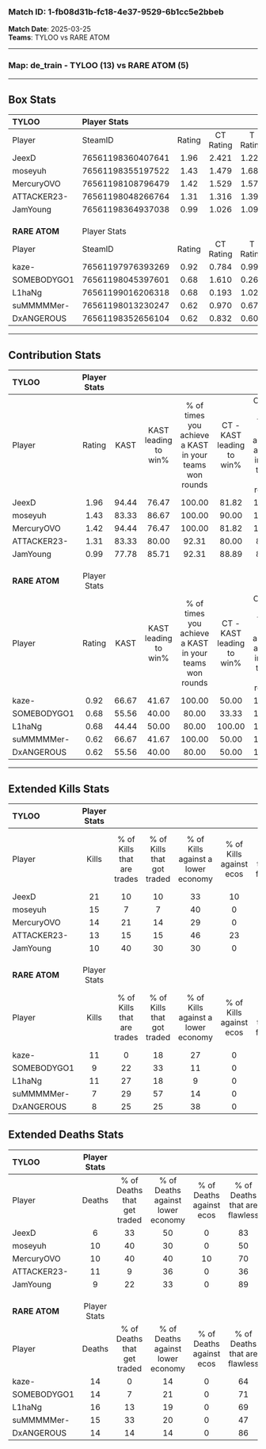 ### Match ID: 1-fb08d31b-fc18-4e37-9529-6b1cc5e2bbeb  
**Match Date**: 2025-03-25  
**Teams**: TYLOO vs RARE ATOM  

---  

### **Map**: de_train - TYLOO (13) vs RARE ATOM (5)  
---  

## Box Stats  

| **TYLOO**     | Player Stats      |        |           |          |       |       |       |         |        |      |     |
| :- | :- | :-: | :-: | :-: | :-: | :-: | :-: | :-: | :-: | :-: | :-: |
| Player        | SteamID           | Rating | CT Rating | T Rating | KAST  |  ADR  | Kills | Assists | Deaths | K/D  | HS% |
| JeexD         | 76561198360407641 |  1.96  |   2.421   |  1.226   | 94.44 | 108.5 |  21   |    6    |   6    | 3.50 | 28  |
| moseyuh       | 76561198355197522 |  1.43  |   1.479   |  1.685   | 83.33 | 95.4  |  15   |    5    |   10   | 1.50 | 46  |
| MercuryOVO    | 76561198108796479 |  1.42  |   1.529   |  1.571   | 94.44 | 80.8  |  14   |    7    |   10   | 1.40 | 35  |
| ATTACKER23-   | 76561198048266764 |  1.31  |   1.316   |  1.397   | 83.33 | 92.2  |  13   |    9    |   11   | 1.18 | 46  |
| JamYoung      | 76561198364937038 |  0.99  |   1.026   |  1.094   | 77.78 | 42.3  |  10   |    2    |   9    | 1.11 | 70  |
|               |                   |        |           |          |       |       |       |         |        |      |     |
|               |                   |        |           |          |       |       |       |         |        |      |     |
|               |                   |        |           |          |       |       |       |         |        |      |     |
| **RARE ATOM** | Player Stats      |        |           |          |       |       |       |         |        |      |     |
| Player        | SteamID           | Rating | CT Rating | T Rating | KAST  |  ADR  | Kills | Assists | Deaths | K/D  | HS% |
| kaze-         | 76561197976393269 |  0.92  |   0.784   |  0.993   | 66.67 | 80.1  |  11   |    1    |   14   | 0.79 | 45  |
| SOMEBODYGO1   | 76561198045397601 |  0.68  |   1.610   |  0.264   | 55.56 | 58.2  |   9   |    2    |   14   | 0.64 | 66  |
| L1haNg        | 76561199016206318 |  0.68  |   0.193   |  1.029   | 44.44 | 71.0  |  11   |    3    |   16   | 0.69 | 81  |
| suMMMMMer-    | 76561198013230247 |  0.62  |   0.970   |  0.673   | 66.67 | 50.0  |   7   |    4    |   15   | 0.47 | 28  |
| DxANGEROUS    | 76561198352656104 |  0.62  |   0.832   |  0.603   | 55.56 | 53.8  |   8   |    2    |   14   | 0.57 | 50  |
---  

## Contribution Stats  

| **TYLOO**     | Player Stats |       |                      |                                                        |                           |                                                             |                          |                                                            |
| :- | :-: | :-: | :-: | :-: | :-: | :-: | :-: | :-: |
| Player        |    Rating    | KAST  | KAST leading to win% | % of times you achieve a KAST in your teams won rounds | CT - KAST leading to win% | CT - % of times you achieve a KAST in your teams won rounds | T - KAST leading to win% | T - % of times you achieve a KAST in your teams won rounds |
| JeexD         |     1.96     | 94.44 |        76.47         |                         100.00                         |           81.82           |                           100.00                            |          66.67           |                           100.00                           |
| moseyuh       |     1.43     | 83.33 |        86.67         |                         100.00                         |           90.00           |                           100.00                            |          80.00           |                           100.00                           |
| MercuryOVO    |     1.42     | 94.44 |        76.47         |                         100.00                         |           81.82           |                           100.00                            |          66.67           |                           100.00                           |
| ATTACKER23-   |     1.31     | 83.33 |        80.00         |                         92.31                          |           80.00           |                            88.89                            |          80.00           |                           100.00                           |
| JamYoung      |     0.99     | 77.78 |        85.71         |                         92.31                          |           88.89           |                            88.89                            |          80.00           |                           100.00                           |
|               |              |       |                      |                                                        |                           |                                                             |                          |                                                            |
|               |              |       |                      |                                                        |                           |                                                             |                          |                                                            |
|               |              |       |                      |                                                        |                           |                                                             |                          |                                                            |
| **RARE ATOM** | Player Stats |       |                      |                                                        |                           |                                                             |                          |                                                            |
| Player        |    Rating    | KAST  | KAST leading to win% | % of times you achieve a KAST in your teams won rounds | CT - KAST leading to win% | CT - % of times you achieve a KAST in your teams won rounds | T - KAST leading to win% | T - % of times you achieve a KAST in your teams won rounds |
| kaze-         |     0.92     | 66.67 |        41.67         |                         100.00                         |           50.00           |                           100.00                            |          37.50           |                           100.00                           |
| SOMEBODYGO1   |     0.68     | 55.56 |        40.00         |                         80.00                          |           33.33           |                           100.00                            |          50.00           |                           66.67                            |
| L1haNg        |     0.68     | 44.44 |        50.00         |                         80.00                          |          100.00           |                           100.00                            |          33.33           |                           66.67                            |
| suMMMMMer-    |     0.62     | 66.67 |        41.67         |                         100.00                         |           50.00           |                           100.00                            |          37.50           |                           100.00                           |
| DxANGEROUS    |     0.62     | 55.56 |        40.00         |                         80.00                          |           50.00           |                           100.00                            |          33.33           |                           66.67                            |
---  

## Extended Kills Stats  

| **TYLOO**     | Player Stats |                            |                            |                                    |                         |                              |                                 |                                       |                    |           |
| :- | :-: | :-: | :-: | :-: | :-: | :-: | :-: | :-: | :-: | :-: |
| Player        |    Kills     | % of Kills that are trades | % of Kills that got traded | % of Kills against a lower economy | % of Kills against ecos | % of Kills that are flawless | % of Kills that are close duels | % of Kills that are assisted by flash | Pistol Round Kills | AWP Kills |
| JeexD         |      21      |             10             |             10             |                 33                 |           10            |              71              |                5                |                   5                   |         12         |     2     |
| moseyuh       |      15      |             7              |             7              |                 40                 |            0            |              60              |                0                |                   7                   |         3          |     3     |
| MercuryOVO    |      14      |             21             |             14             |                 29                 |            0            |              71              |                7                |                   0                   |         0          |     1     |
| ATTACKER23-   |      13      |             15             |             15             |                 46                 |           23            |              62              |                8                |                   8                   |         0          |     1     |
| JamYoung      |      10      |             40             |             30             |                 30                 |            0            |              70              |                0                |                   0                   |         0          |     2     |
|               |              |                            |                            |                                    |                         |                              |                                 |                                       |                    |           |
|               |              |                            |                            |                                    |                         |                              |                                 |                                       |                    |           |
|               |              |                            |                            |                                    |                         |                              |                                 |                                       |                    |           |
| **RARE ATOM** | Player Stats |                            |                            |                                    |                         |                              |                                 |                                       |                    |           |
| Player        |    Kills     | % of Kills that are trades | % of Kills that got traded | % of Kills against a lower economy | % of Kills against ecos | % of Kills that are flawless | % of Kills that are close duels | % of Kills that are assisted by flash | Pistol Round Kills | AWP Kills |
| kaze-         |      11      |             0              |             18             |                 27                 |            0            |              64              |                9                |                   9                   |         3          |     1     |
| SOMEBODYGO1   |      9       |             22             |             33             |                 11                 |            0            |              67              |               11                |                  11                   |         0          |     0     |
| L1haNg        |      11      |             27             |             18             |                 9                  |            0            |              55              |                9                |                   0                   |         0          |     0     |
| suMMMMMer-    |      7       |             29             |             57             |                 14                 |            0            |              71              |                0                |                   0                   |         0          |     0     |
| DxANGEROUS    |      8       |             25             |             25             |                 38                 |            0            |              63              |               13                |                   0                   |         0          |     0     |
## Extended Deaths Stats  

| **TYLOO**     | Player Stats |                             |                                   |                          |                               |                            |                           |               |
| :- | :-: | :-: | :-: | :-: | :-: | :-: | :-: | :-: |
| Player        |    Deaths    | % of Deaths that get traded | % of Deaths against lower economy | % of Deaths against ecos | % of Deaths that are flawless | % of Deaths that are close | % of Deaths while blinded | Deaths to AWP |
| JeexD         |      6       |             33              |                50                 |            0             |              83               |             0              |             0             |       0       |
| moseyuh       |      10      |             40              |                30                 |            0             |              50               |             10             |            10             |       0       |
| MercuryOVO    |      10      |             40              |                40                 |            10            |              70               |             10             |             0             |       1       |
| ATTACKER23-   |      11      |              9              |                36                 |            0             |              36               |             18             |             9             |       0       |
| JamYoung      |      9       |             22              |                33                 |            0             |              89               |             0              |             0             |       2       |
|               |              |                             |                                   |                          |                               |                            |                           |               |
|               |              |                             |                                   |                          |                               |                            |                           |               |
|               |              |                             |                                   |                          |                               |                            |                           |               |
| **RARE ATOM** | Player Stats |                             |                                   |                          |                               |                            |                           |               |
| Player        |    Deaths    | % of Deaths that get traded | % of Deaths against lower economy | % of Deaths against ecos | % of Deaths that are flawless | % of Deaths that are close | % of Deaths while blinded | Deaths to AWP |
| kaze-         |      14      |              0              |                14                 |            0             |              64               |             7              |             0             |       3       |
| SOMEBODYGO1   |      14      |              7              |                21                 |            0             |              71               |             0              |             0             |       4       |
| L1haNg        |      16      |             13              |                19                 |            0             |              69               |             13             |             6             |       2       |
| suMMMMMer-    |      15      |             33              |                20                 |            0             |              47               |             0              |             7             |       4       |
| DxANGEROUS    |      14      |             14              |                14                 |            0             |              86               |             0              |             7             |       2       |
